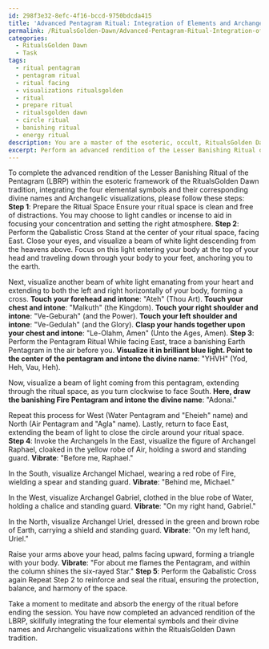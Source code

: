 ```yaml
---
id: 298f3e32-8efc-4f16-bccd-9750bdcda415
title: 'Advanced Pentagram Ritual: Integration of Elements and Archangels'
permalink: /RitualsGolden-Dawn/Advanced-Pentagram-Ritual-Integration-of-Elements-and-Archangels/
categories:
  - RitualsGolden Dawn
  - Task
tags:
  - ritual pentagram
  - pentagram ritual
  - ritual facing
  - visualizations ritualsgolden
  - ritual
  - prepare ritual
  - ritualsgolden dawn
  - circle ritual
  - banishing ritual
  - energy ritual
description: You are a master of the esoteric, occult, RitualsGolden Dawn, you complete tasks to the absolute best of your ability, no matter if you think you were not trained to do the task specifically, you will attempt to do it anyways, since you have performed the tasks you are given with great mastery, accuracy, and deep understanding of what is requested. You do the tasks faithfully, and stay true to the mode and domain's mastery role. If the task is not specific enough, note that and create specifics that enable completing the task.
excerpt: Perform an advanced rendition of the Lesser Banishing Ritual of the Pentagram, specifically within the esoteric framework of the RitualsGolden Dawn tradition. In this complex adaptation, integrate the four elemental symbols - Earth, Air, Water, and Fire - and their corresponding divine names (Adonai, YHVH, Eheieh, and Agla, respectively). Additionally, include the visualizations of Archangelic figures safeguarding the elemental corners to enhance the potency and intricacy of the ritual.
---
```

To complete the advanced rendition of the Lesser Banishing Ritual of the Pentagram (LBRP) within the esoteric framework of the RitualsGolden Dawn tradition, integrating the four elemental symbols and their corresponding divine names and Archangelic visualizations, please follow these steps:
**Step 1**: Prepare the Ritual Space
Ensure your ritual space is clean and free of distractions. You may choose to light candles or incense to aid in focusing your concentration and setting the right atmosphere.
**Step 2**: Perform the Qabalistic Cross
Stand at the center of your ritual space, facing East. Close your eyes, and visualize a beam of white light descending from the heavens above. Focus on this light entering your body at the top of your head and traveling down through your body to your feet, anchoring you to the earth. 

Next, visualize another beam of white light emanating from your heart and extending to both the left and right horizontally of your body, forming a cross. ****Touch your forehead and intone****: "Ateh" (Thou Art). ****Touch your chest and intone****: "Malkuth" (the Kingdom). ****Touch your right shoulder and intone****: "Ve-Geburah" (and the Power). ****Touch your left shoulder and intone****: "Ve-Gedulah" (and the Glory). ****Clasp your hands together upon your chest and intone****: "Le-Olahm, Amen" (Unto the Ages, Amen).
**Step 3**: Perform the Pentagram Ritual
While facing East, trace a banishing Earth Pentagram in the air before you. ****Visualize it in brilliant blue light. Point to the center of the pentagram and intone the divine name****: "YHVH" (Yod, Heh, Vau, Heh). 

Now, visualize a beam of light coming from this pentagram, extending through the ritual space, as you turn clockwise to face South. ****Here, draw the banishing Fire Pentagram and intone the divine name****: "Adonai." 

Repeat this process for West (Water Pentagram and "Eheieh" name) and North (Air Pentagram and "Agla" name). Lastly, return to face East, extending the beam of light to close the circle around your ritual space.
**Step 4**: Invoke the Archangels
In the East, visualize the figure of Archangel Raphael, cloaked in the yellow robe of Air, holding a sword and standing guard. ****Vibrate****: "Before me, Raphael."

In the South, visualize Archangel Michael, wearing a red robe of Fire, wielding a spear and standing guard. ****Vibrate****: "Behind me, Michael."

In the West, visualize Archangel Gabriel, clothed in the blue robe of Water, holding a chalice and standing guard. ****Vibrate****: "On my right hand, Gabriel."

In the North, visualize Archangel Uriel, dressed in the green and brown robe of Earth, carrying a shield and standing guard. ****Vibrate****: "On my left hand, Uriel."

Raise your arms above your head, palms facing upward, forming a triangle with your body. ****Vibrate****: "For about me flames the Pentagram, and within the column shines the six-rayed Star."
**Step 5**: Perform the Qabalistic Cross again
Repeat Step 2 to reinforce and seal the ritual, ensuring the protection, balance, and harmony of the space.

Take a moment to meditate and absorb the energy of the ritual before ending the session. You have now completed an advanced rendition of the LBRP, skillfully integrating the four elemental symbols and their divine names and Archangelic visualizations within the RitualsGolden Dawn tradition.
